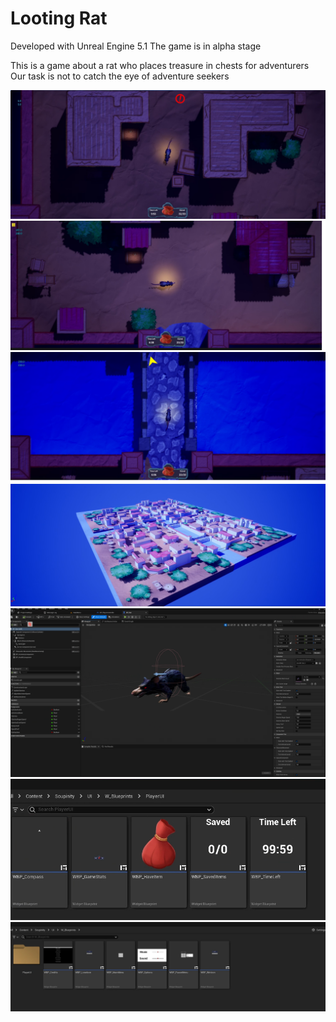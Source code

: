 # Looting Rat

Developed with Unreal Engine 5.1
The game is in alpha stage

This is a game about a rat who places treasure in chests for adventurers
Our task is not to catch the eye of adventure seekers

![Иллюстрация к проекту](https://github.com/Kasteas2001/LootingRat/raw/Dev/ImageForREADME/1.png)
![Иллюстрация к проекту](https://github.com/Kasteas2001/LootingRat/raw/Dev/ImageForREADME/2.png)
![Иллюстрация к проекту](https://github.com/Kasteas2001/LootingRat/raw/Dev/ImageForREADME/3.png)
![Иллюстрация к проекту](https://github.com/Kasteas2001/LootingRat/raw/Dev/ImageForREADME/4.png)
![Иллюстрация к проекту](https://github.com/Kasteas2001/LootingRat/raw/Dev/ImageForREADME/5.png)
![Иллюстрация к проекту](https://github.com/Kasteas2001/LootingRat/raw/Dev/ImageForREADME/6.png)
![Иллюстрация к проекту](https://github.com/Kasteas2001/LootingRat/raw/Dev/ImageForREADME/7.png)